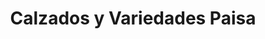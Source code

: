 ---
title: "Calzados y Variedades Paisa"
url: /pereira/calzados-y-variedades-paisa/
shop: zapatos
---